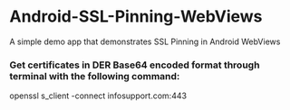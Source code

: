 # Android-SSL-Pinning-WebViews
A simple demo app that demonstrates SSL Pinning in Android WebViews 

### Get certificates in DER Base64 encoded format through terminal with the following command:
openssl s_client -connect infosupport.com:443
